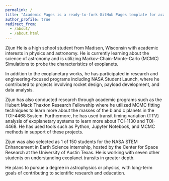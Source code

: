 ```yaml
---
permalink: /
title: "Academic Pages is a ready-to-fork GitHub Pages template for academic personal websites"
author_profile: true
redirect_from: 
  - /about/
  - /about.html
---
```


Zijun He is a high school student from Madison, Wisconsin with academic interests in physics and astronomy. He is currently learning about the science of astronomy and is utilizing Markov-Chain-Monte-Carlo (MCMC) Simulations to probe the characteristics of exoplanets.

In addition to the exoplanetary works, he has participated in research and engineering-focused programs including NASA Student Launch, where he contributed to projects involving rocket design, payload development, and data analysis. 

Zijun has also conducted research through academic programs such as the Hubert Mack Thaxton Research Fellowship where he utilized MCMC fitting techniques to learn more about the masses of the b and c planets in the TOI-4468 System. Furthermore, he has used transit timing variation (TTV) analysis of exoplanetary systems to learn more about TOI-1130 and TOI-4468. He has used tools such as Python, Jupyter Notebook, and MCMC methods in support of these projects.

Zijun was also selected as 1 of 150 students for the NASA STEM Enhancement in Earth Science internship, hosted by the Center for Space Research at the University of Austin Texas. He is working with seven other students on understanding exoplanet transits in greater depth.

He plans to pursue a degree in astrophysics or physics, with long-term goals of contributing to scientific research and education.
